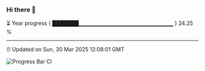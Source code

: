 ### Hi there 👋

⏳ Year progress { ███████▁▁▁▁▁▁▁▁▁▁▁▁▁▁▁▁▁▁▁▁▁▁▁ } 24.25 %

---

⏰ Updated on Sun, 30 Mar 2025 12:08:01 GMT

![Progress Bar CI](https://github.com/liununu/liununu/workflows/Progress%20Bar%20CI/badge.svg)
